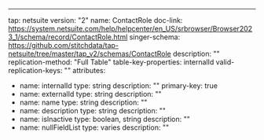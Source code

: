 ---
tap: netsuite
version: "2"
name: ContactRole
doc-link: https://system.netsuite.com/help/helpcenter/en_US/srbrowser/Browser2023_1/schema/record/ContactRole.html
singer-schema: https://github.com/stitchdata/tap-netsuite/tree/master/tap_v2/schemas/ContactRole
description: ""
replication-method: "Full Table"
table-key-properties: internalId
valid-replication-keys: ""
attributes:
- name: internalId
  type: string
  description: ""
  primary-key: true
- name: externalId
  type: string
  description: ""
- name: name
  type: string
  description: ""
- name: description
  type: string
  description: ""
- name: isInactive
  type: boolean, string
  description: ""
- name: nullFieldList
  type: varies
  description: ""
